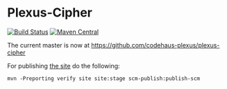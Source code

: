 Plexus-Cipher
============

[![Build Status](https://travis-ci.org/codehaus-plexus/plexus-cipher.svg?branch=master)](https://travis-ci.org/codehaus-plexus/plexus-cipher)
[![Maven Central](https://img.shields.io/maven-central/v/org.codehaus.plexus/plexus-cipher.svg?label=Maven%20Central)](https://search.maven.org/artifact/org.codehaus.plexus/plexus-cipher)

The current master is now at https://github.com/codehaus-plexus/plexus-cipher

For publishing [the site](https://codehaus-plexus.github.io/plexus-cipher/) do the following:

```
mvn -Preporting verify site site:stage scm-publish:publish-scm
```
